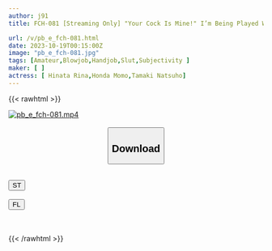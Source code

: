 ```yaml
---
author: j91
title: FCH-081 [Streaming Only] "Your Cock Is Mine!" I’m Being Played With So Much That I’m In Agony! Super Best Cock T*****e! Vol.05 Rina Hinata Kaho Tamashiro Momo Honda Yuma Sano Miki Shiraishi

url: /v/pb_e_fch-081.html
date: 2023-10-19T00:15:00Z
image: "pb_e_fch-081.jpg"
tags: [Amateur,Blowjob,Handjob,Slut,Subjectivity ]
maker: [ ]
actress: [ Hinata Rina,Honda Momo,Tamaki Natsuho]
---
```



{{< rawhtml >}}

<div class="video" data-videoid="abYbZe6Bw3SxLgW">
    <a href="javascript:;">
        <img src="https://my.j91.asia/v/pb_e_fch-081.jpg" width="WIDTH" height="HEIGHT" alt="pb_e_fch-081.mp4" loading="lazy">
    </a>
</div>

<script type="text/javascript" src="https://j91.asia/asset/on-demand-st.js"></script>

<br>
  <link rel="stylesheet" href="https://j91.asia/asset/bs5.css">
  
  <center>
  <button class="btn btn-primary" type="button" data-bs-toggle="collapse" data-bs-target=".multi-collapse" aria-expanded="false" aria-controls="multiCollapseExample1 multiCollapseExample2"><h2>Download</h2></button></center>
</p>
<div class="row">
  <div class="col">
    <div class="collapse multi-collapse" id="multiCollapseExample1">
      <div class="card card-body">
	      	      <br>
<div class="buttons">  
<a href="https://streamtape.to/v/abYbZe6Bw3SxLgW"><button class="btn-hover color-3"><i class="fa fa-download"></i> ST</button></a></div>
    </div>
  </div>
</div>
  <div class="col">
    <div class="collapse multi-collapse" id="multiCollapseExample2">
      <div class="card card-body">
	      <br>
<div class="buttons">
    <a href="https://filelions.online/f/gv8suctgdfkq"><button class="btn-hover color-9"><i class="fa fa-download"></i> FL</button></a></div>
<br><br>
      </div>
    </div>
  </div>
</div>

{{< /rawhtml >}}
